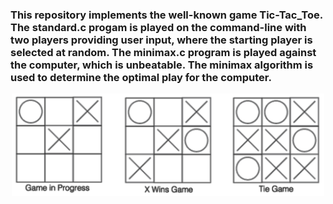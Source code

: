 ### This repository implements the well-known game Tic-Tac_Toe. The standard.c progam is played on the command-line with two players providing user input, where the starting player is selected at random. The minimax.c program is played against the computer, which is unbeatable. The minimax algorithm is used to determine the optimal play for the computer.

<p align=center>
    <img src=image.png alt=figure1 width=500px/>
</p>